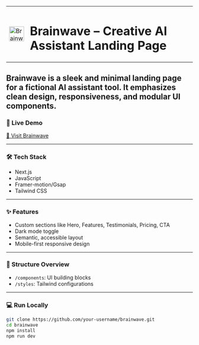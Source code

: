 <table>
  <tr>
    <td><img src="public/assets/e15c3443-3d3e-4d6b-9496-8840f13cfc61.png" alt="Brainwave Logo" width="40" /></td>
    <td><h1>Brainwave – Creative AI Assistant Landing Page</h1></td>
  </tr>
</table>

**Brainwave** is a sleek and minimal landing page for a fictional AI assistant tool. It emphasizes clean design, responsiveness, and modular UI components.
---

### 🚀 Live Demo  
[🔗 Visit Brainwave](https://brainwave-22.vercel.app/)

---

### 🛠️ Tech Stack  
- Next.js
- JavaScript
- Framer-motion/Gsap
- Tailwind CSS  

---

### ✨ Features  
- Custom sections like Hero, Features, Testimonials, Pricing, CTA  
- Dark mode toggle  
- Semantic, accessible layout  
- Mobile-first responsive design  

---

### 📁 Structure Overview  
- `/components`: UI building blocks  
- `/styles`: Tailwind configurations  

---

### 💻 Run Locally

```bash
git clone https://github.com/your-username/brainwave.git
cd brainwave
npm install
npm run dev
